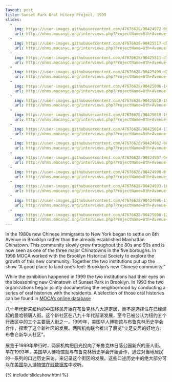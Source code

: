 ```yaml
---
layout: post
title: Sunset Park Oral Hitory Project, 1999
slides:
  -
    img: https://user-images.githubusercontent.com/47676628/90424972-09f0ad80-e08d-11ea-974d-ab2d1b3ae034.jpg
    url: http://ohms.mocanyc.org/interviews.php?ProjectName=8th+Avenue+-+Sunset+Park+Oral+History+Collection
  -
    img: https://user-images.githubusercontent.com/47676628/90425517-d9f5da00-e08d-11ea-9dac-04f022744eb6.jpg
    url: http://ohms.mocanyc.org/interviews.php?ProjectName=8th+Avenue+-+Sunset+Park+Oral+History+Collection
  -
    img: https://user-images.githubusercontent.com/47676628/90425511-d7938000-e08d-11ea-91c6-d0dea0942471.jpg
    url: http://ohms.mocanyc.org/interviews.php?ProjectName=8th+Avenue+-+Sunset+Park+Oral+History+Collection
  -
    img: https://user-images.githubusercontent.com/47676628/90425499-d2cecc00-e08d-11ea-8ed8-cbe74382f126.jpg
    url: http://ohms.mocanyc.org/interviews.php?ProjectName=8th+Avenue+-+Sunset+Park+Oral+History+Collection
  -
    img: https://user-images.githubusercontent.com/47676628/90425006-1412ac00-e08d-11ea-83fe-c30184dfa4d2.jpg
    url: http://ohms.mocanyc.org/interviews.php?ProjectName=8th+Avenue+-+Sunset+Park+Oral+History+Collection
  -
    img: https://user-images.githubusercontent.com/47676628/90425010-15dc6f80-e08d-11ea-813b-017ae97c2db6.jpg
    url: http://ohms.mocanyc.org/interviews.php?ProjectName=8th+Avenue+-+Sunset+Park+Oral+History+Collection
  -
    img: https://user-images.githubusercontent.com/47676628/90425019-196ff680-e08d-11ea-94bc-18a8dfca690d.jpg
    url: http://ohms.mocanyc.org/interviews.php?ProjectName=8th+Avenue+-+Sunset+Park+Oral+History+Collection
  -
    img: https://user-images.githubusercontent.com/47676628/90425014-170d9c80-e08d-11ea-8258-8fc374100222.jpg
    url: http://ohms.mocanyc.org/interviews.php?ProjectName=8th+Avenue+-+Sunset+Park+Oral+History+Collection
  -
    img: https://user-images.githubusercontent.com/47676628/90424982-0c530780-e08d-11ea-86f3-f3ea1f406a91.jpg
    url: http://ohms.mocanyc.org/interviews.php?ProjectName=8th+Avenue+-+Sunset+Park+Oral+History+Collection
  -
    img: https://user-images.githubusercontent.com/47676628/90424987-0e1ccb00-e08d-11ea-8b44-c660b621eb46.jpg年
    url: http://ohms.mocanyc.org/interviews.php?ProjectName=8th+Avenue+-+Sunset+Park+Oral+History+Collection
  -
    img: https://user-images.githubusercontent.com/47676628/90424990-0f4df800-e08d-11ea-984c-655af6fd2c1a.jpg
    url: http://ohms.mocanyc.org/interviews.php?ProjectName=8th+Avenue+-+Sunset+Park+Oral+History+Collection
  -
    img: https://user-images.githubusercontent.com/47676628/90424993-107f2500-e08d-11ea-9ff0-cd1b42c77dea.jpg
    url: http://ohms.mocanyc.org/interviews.php?ProjectName=8th+Avenue+-+Sunset+Park+Oral+History+Collection
  -
    img: https://user-images.githubusercontent.com/47676628/90424996-11b05200-e08d-11ea-8bc1-e127b7cfc38d.jpg
    url: http://ohms.mocanyc.org/interviews.php?ProjectName=8th+Avenue+-+Sunset+Park+Oral+History+Collection
  -
    img: https://user-images.githubusercontent.com/47676628/90425000-12e17f00-e08d-11ea-9de3-91e98dff834e.jpg
    url: http://ohms.mocanyc.org/interviews.php?ProjectName=8th+Avenue+-+Sunset+Park+Oral+History+Collection
---
```


In the 1980s new Chinese immigrants to New York began to settle on 8th Avenue in Brooklyn rather than the already established Manhattan Chinatown.  This community slowly grew throughout the 80s and 90s and is now seen as one of the three major Chinatowns in the five boroughs.  In 1999 MOCA worked with the Brooklyn Historical Society to explore the growth of this new community.  Together the two institutions put up the show “A good place to land one’s feet: Brooklyn’s new Chinese community.”  

While the exhibition happened in 1999 the two institutions had their eyes on the blossoming new Chinatown of Sunset Park in Brooklyn.  In 1993 the two organizations began jointly documenting the neighborhood by conducting a series of oral histories with the residents.  A selection of those oral histories can be found in [MOCA’s online database](http://ohms.mocanyc.org/interviews.php?ProjectName=8th+Avenue+-+Sunset+Park+Oral+History+Collection)

八十年代新来纽约的中国移民开始在布鲁克林八大道定居，而不是选择住在已经建起的曼哈顿唐人街。这个新社区在八九十年代渐渐发展，至今已被公认为纽约五个行政区中的三个主要唐人街之一。1999年，美国华人博物馆与布鲁克林历史学会合作，探索了这个新社区的发展。两所机构联合推出了展览“立足安居的好地方: 布鲁仑新华人社区”。

展览于1999年举行时，两家机构把目光投向了布鲁克林日落公园新兴的唐人街。早在1993年，美国华人博物馆就与布鲁克林历史学会开始合作，通过对当地居民的一系列的口述历史采访，来记录这个街区的发展。这些口述历史中的绝大部分可以在[美国华人博物馆在线数据库](http://ohms.mocanyc.org/interviews.php?ProjectName=8th+Avenue+-+Sunset+Park+Oral+History+Collection)中收听。

{% include slideshow.html %}
